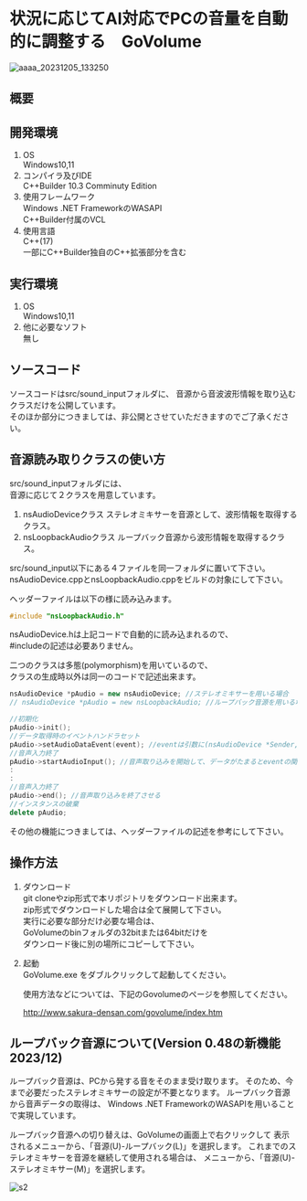 # 状況に応じてAI対応でPCの音量を自動的に調整する　GoVolume
![aaaa_20231205_133250](https://github.com/GouNakano/GoVolume/assets/56259253/0be64c0c-1571-4d09-9a45-9acdec9506cf)
## 概要

## 開発環境
1. OS  
  Windows10,11  
2. コンパイラ及びIDE  
 C++Builder 10.3 Comminuty Edition  
3. 使用フレームワーク  
   Windows .NET FrameworkのWASAPI  
   C++Builder付属のVCL  
4. 使用言語  
   C++(17)  
   一部にC++Builder独自のC++拡張部分を含む
   
## 実行環境
1. OS  
  Windows10,11  
2. 他に必要なソフト  
   無し

## ソースコード
  ソースコードはsrc/sound_inputフォルダに、
  音源から音波波形情報を取り込むクラスだけを公開しています。  
  そのほか部分につきましては、非公開とさせていただきますのでご了承ください。
  
## 音源読み取りクラスの使い方
  src/sound_inputフォルダには、  
  音源に応じて２クラスを用意しています。  

  1. nsAudioDeviceクラス
     ステレオミキサーを音源として、波形情報を取得するクラス。
  2. nsLoopbackAudioクラス
    ループバック音源から波形情報を取得するクラス。

  src/sound_input以下にある４ファイルを同一フォルダに置いて下さい。  
  nsAudioDevice.cppとnsLoopbackAudio.cppをビルドの対象にして下さい。

  ヘッダーファイルは以下の様に読み込みます。
```C++:test.cpp
#include "nsLoopbackAudio.h"
```
  nsAudioDevice.hは上記コードで自動的に読み込まれるので、  
  #includeの記述は必要ありません。

  二つのクラスは多態(polymorphism)を用いているので、  
  クラスの生成時以外は同一のコードで記述出来ます。  
  
```C++:test.cpp
nsAudioDevice *pAudio = new nsAudioDevice; //ステレオミキサーを用いる場合
// nsAudioDevice *pAudio = new nsLoopbackAudio; //ループバック音源を用いる場合。

//初期化
pAudio->init();
//データ取得時のイベントハンドラセット
pAudio->setAudioDataEvent(event); //eventは引数に(nsAudioDevice *Sender,int sample_num,int *lpData[2])を持つ関数ポインタ
//音声入力終了
pAudio->startAudioInput(); //音声取り込みを開始して、データがたまるとeventの関数を呼び出して処理させる
:
:
//音声入力終了
pAudio->end(); //音声取り込みを終了させる
//インスタンスの破棄
delete pAudio; 

```
その他の機能につきましては、ヘッダーファイルの記述を参考にして下さい。  

## 操作方法

1. ダウンロード  
   git cloneやzip形式で本リポジトリをダウンロード出来ます。  
   zip形式でダウンロードした場合は全て展開して下さい。  
   実行に必要な部分だけ必要な場合は、  
   GoVolumeのbinフォルダの32bitまたは64bitだけを  
   ダウンロード後に別の場所にコピーして下さい。  
2. 起動  
   GoVolume.exe をダブルクリックして起動してください。

   使用方法などについては、下記のGovolumeのページを参照してください。

   http://www.sakura-densan.com/govolume/index.htm

## ループバック音源について(Version 0.48の新機能 2023/12)  
  ループバック音源は、PCから発する音をそのまま受け取ります。
  そのため、今まで必要だったステレオミキサーの設定が不要となります。
  ループバック音源から音声データの取得は、
  Windows .NET FrameworkのWASAPIを用いることで実現しています。

  ループバック音源への切り替えは、GoVolumeの画面上で右クリックして
  表示されるメニューから、「音源(U)-ループバック(L)」を選択します。
  これまでのステレオミキサーを音源を継続して使用される場合は、
  メニューから、「音源(U)-ステレオミキサー(M)」を選択します。 

![s2](https://github.com/GouNakano/GoVolume/assets/56259253/4fcf82c3-e3d2-496a-9a90-6c8d0733d11a)




   
